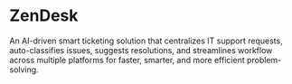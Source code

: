 # ZenDesk
An AI-driven smart ticketing solution that centralizes IT support requests, auto-classifies issues, suggests resolutions, and streamlines workflow across multiple platforms for faster, smarter, and more efficient problem-solving.
